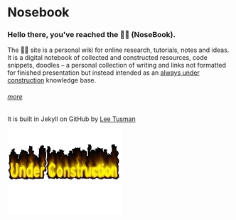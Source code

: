# Nosebook

### Hello there, you've reached the 👃📓 (NoseBook).

The 👃📓 site is a personal wiki for online research, tutorials, notes and ideas. It is a digital notebook of collected and constructed resources, code snippets, doodles – a personal collection of writing and links not formatted for finished presentation but instead intended as an <a href="http://www.textfiles.com/underconstruction/">always under construction</a> knowledge base.

###### [more](http://leetusman.com/nosebook/art/programming/2017/09/01/start-digital-sketchbook.html)

It is built in Jekyll on GitHub by [Lee Tusman](http://leetusman.com)

![](/images/construction.gif)
